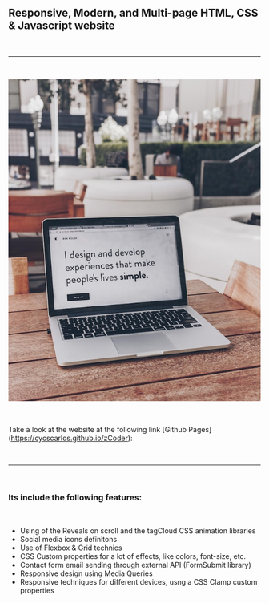 <h2>Responsive, Modern, and Multi-page HTML, CSS & Javascript website</h2>

<br>

---

<br>

![Website banner!](assets/img/readme.jpg)

<br>

Take a look at the website at the following link [Github Pages] (https://cycscarlos.github.io/zCoder):

<br>

---

<br>

<h3>Its include the following features:</h3>

<br>

<ul>
<li>Using of the Reveals on scroll and the tagCloud CSS animation libraries</li>
<li>Social media icons definitons</li>
<li>Use of Flexbox & Grid technics</li>
<li>CSS Custom properties for a lot of effects, like colors, font-size, etc.</li>
<li>Contact form email sending through external API (FormSubmit library)</li>
<li>Responsive design using Media Queries</li>
<li>Responsive techniques for different devices, usng a CSS Clamp custom properties</li>
</ul>
